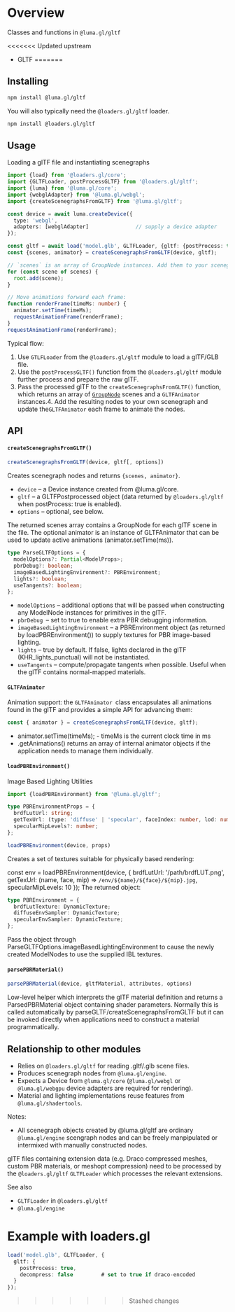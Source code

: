 # Overview

Classes and functions in `@luma.gl/gltf` 

<<<<<<< Updated upstream
- GLTF
=======
## Installing

```bash
npm install @luma.gl/gltf
```

You will also typically need the `@loaders.gl/gltf` loader.

```bash
npm install @loaders.gl/gltf
```

## Usage

Loading a glTF file and instantiating scenegraphs

```ts
import {load} from '@loaders.gl/core';
import {GLTFLoader, postProcessGLTF} from '@loaders.gl/gltf';
import {luma} from '@luma.gl/core';
import {webglAdapter} from '@luma.gl/webgl';
import {createScenegraphsFromGLTF} from '@luma.gl/gltf';

const device = await luma.createDevice({
  type: 'webgl',
  adapters: [webglAdapter]               // supply a device adapter
});

const gltf = await load('model.glb', GLTFLoader, {gltf: {postProcess: true}});
const {scenes, animator} = createScenegraphsFromGLTF(device, gltf);

// `scenes` is an array of GroupNode instances. Add them to your scenegraph.
for (const scene of scenes) {
  root.add(scene);
}

// Move animations forward each frame:
function renderFrame(timeMs: number) {
  animator.setTime(timeMs);
  requestAnimationFrame(renderFrame);
}
requestAnimationFrame(renderFrame);
```

Typical flow:

1. Use `GTLFLoader` from the `@loaders.gl/gltf` module to load a glTF/GLB file.
2. Use the `postProcessGLTF()` function from the `@loaders.gl/gltf` module further process and prepare the raw glTF.
3. Pass the processed glTF to the `createScenegraphsFromGLTF()` function, which returns an array of [`GroupNode`](../engine/README.md) scenes and a `GLTFAnimator` instances.4. Add the resulting nodes to your own scenegraph and update the`GLTFAnimator` each frame to animate the nodes.


## API

#### `createScenegraphsFromGLTF()`

```ts
createScenegraphsFromGLTF(device, gltf[, options])
```

Creates scenegraph nodes and returns `{scenes, animator}`.

- `device` – a Device instance created from @luma.gl/core.
- `gltf` – a GLTFPostprocessed object (data returned by `@loaders.gl/gltf` when postProcess: true is enabled).
- `options` – optional, see below.

The returned scenes array contains a GroupNode for each glTF scene
in the file. The optional animator is an instance of GLTFAnimator
that can be used to update active animations (animator.setTime(ms)).

```ts
type ParseGLTFOptions = {
  modelOptions?: Partial<ModelProps>;
  pbrDebug?: boolean;
  imageBasedLightingEnvironment?: PBREnvironment;
  lights?: boolean;
  useTangents?: boolean;
};
```
- `modelOptions` – additional options that will be passed when constructing any ModelNode instances for primitives in the glTF.
- `pbrDebug `– set to true to enable extra PBR debugging information.
- `imageBasedLightingEnvironment` – a PBREnvironment object (as returned by loadPBREnvironment()) to
supply textures for PBR image-based lighting.
- `lights` – true by default. If false, lights declared in the glTF
(KHR_lights_punctual) will not be instantiated.
- `useTangents` – compute/propagate tangents when possible. Useful when the glTF contains normal-mapped materials.

#### `GLTFAnimator`

Animation support: the `GLTFAnimator `class encapsulates all animations found in the glTF
and provides a simple API for advancing them:

```ts
const { animator } = createScenegraphsFromGLTF(device, gltf);
```

- animator.setTime(timeMs);  - timeMs is the current clock time in ms
- .getAnimations() returns an array of internal animator objects if the application needs to manage them individually.

#### `loadPBREnvironment()`

Image Based Lighting Utilities

```ts
import {loadPBREnvironment} from '@luma.gl/gltf';

type PBREnvironmentProps = {
  brdfLutUrl: string;
  getTexUrl: (type: 'diffuse' | 'specular', faceIndex: number, lod: number) => string;
  specularMipLevels?: number;
};

loadPBREnvironment(device, props)
```

Creates a set of textures suitable for physically based rendering:


const env = loadPBREnvironment(device, {
  brdfLutUrl: '/path/brdfLUT.png',
  getTexUrl: (name, face, mip) => `/env/${name}/${face}/${mip}.jpg`,
  specularMipLevels: 10
});
The returned object:

```ts
type PBREnvironment = {
  brdfLutTexture: DynamicTexture;
  diffuseEnvSampler: DynamicTexture;
  specularEnvSampler: DynamicTexture;
};
```

Pass the object through ParseGLTFOptions.imageBasedLightingEnvironment
to cause the newly created ModelNodes to use the supplied IBL textures.

#### `parsePBRMaterial()`

```ts
parsePBRMaterial(device, gltfMaterial, attributes, options)
```

Low-level helper which interprets the glTF material definition and
returns a ParsedPBRMaterial object containing shader parameters.
Normally this is called automatically by parseGLTF/createScenegraphsFromGLTF
but it can be invoked directly when applications need to construct a
material programmatically.

## Relationship to other modules

- Relies on `@loaders.gl/gltf` for reading .gltf/.glb scene files.
- Produces scenegraph nodes from `@luma.gl/engine`.
- Expects a Device from `@luma.gl/core` (`@luma.gl/webgl` or
`@luma.gl/webgpu` device adapters are required for rendering).
- Material and lighting implementations reuse features from
`@luma.gl/shadertools`.

Notes:
- All scenegraph objects created by @luma.gl/gltf are ordinary
`@luma.gl/engine` scengraph nodes and can be freely manpipulated or intermixed with manually
constructed nodes.

glTF files containing extension data (e.g. Draco compressed meshes,
custom PBR materials, or meshopt compression) need to be processed by
the `@loaders.gl/gltf` `GLTFLoader` which processes the relevant extensions.

See also 
- `GLTFLoader` in `@loaders.gl/gltf`
- `@luma.gl/engine`

# Example with loaders.gl

```ts
load('model.glb', GLTFLoader, {
  gltf: {
    postProcess: true,
    decompress: false         # set to true if draco-encoded
  }
});
```
>>>>>>> Stashed changes
